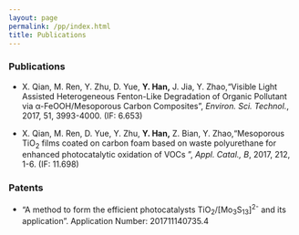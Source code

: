 ```yaml
---
layout: page
permalink: /pp/index.html
title: Publications
---
```


### Publications

- X. Qian, M. Ren, Y. Zhu, D. Yue, <b>Y. Han,</b> J. Jia, Y. Zhao,“Visible Light Assisted Heterogeneous Fenton-Like Degradation of Organic Pollutant via α-FeOOH/Mesoporous Carbon Composites”, <em>Environ. Sci. Technol.</em>, 2017, 51, 3993-4000. (IF: 6.653)


- X. Qian, M. Ren, D. Yue, Y. Zhu, <b>Y. Han,</b> Z. Bian, Y. Zhao,“Mesoporous TiO<sub>2</sub> films coated on carbon foam based on waste polyurethane for enhanced photocatalytic oxidation of VOCs ”, <em>Appl. Catal., B</em>, 2017, 212, 1-6. (IF: 11.698)

### Patents

- “A method to form the efficient photocatalysts TiO<sub>2</sub>/[Mo<sub>3</sub>S<sub>13</sub>]<sup>2-</sup> and its application”. Application Number:  201711140735.4
